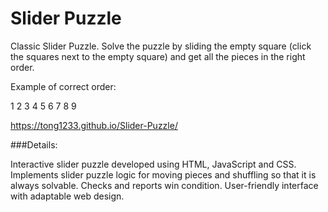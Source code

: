 # Slider Puzzle

Classic Slider Puzzle. Solve the puzzle by sliding the empty square (click the squares next to the empty square) and get all the pieces in the right order.

Example of correct order:

1 2 3
4 5 6
7 8 9

https://tong1233.github.io/Slider-Puzzle/

###Details:

Interactive slider puzzle developed using HTML, JavaScript and CSS.
Implements slider puzzle logic for moving pieces and shuffling so that it is always solvable. 
Checks and reports win condition.
User-friendly interface with adaptable web design. 
